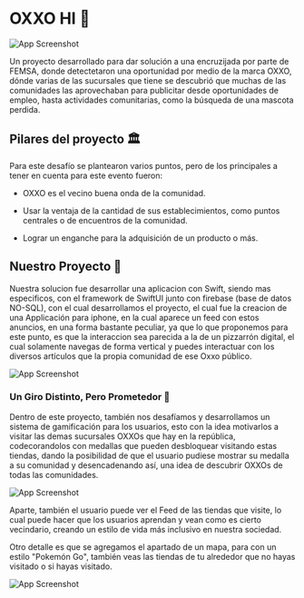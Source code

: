 # OXXO HI 👋

![App Screenshot](ImagesReadme/Image1.jpeg)

Un proyecto desarrollado para dar solución a una encruzijada por parte de FEMSA, donde detectetaron una oportunidad por medio de la marca OXXO, dónde varias de las sucursales que tiene se descubrió que muchas de las comunidades las aprovechaban para publicitar desde oportunidades de empleo, hasta actividades comunitarias, como la búsqueda de una mascota perdida.

## Pilares del proyecto 🏛️

Para este desafío se plantearon varios puntos, pero de los principales a tener en cuenta para este evento fueron:

- OXXO es el vecino buena onda de la comunidad.

- Usar la ventaja de la cantidad de sus establecimientos, como puntos centrales o de encuentros de la comunidad.

- Lograr un enganche para la adquisición de un producto o más.

## Nuestro Proyecto 🔧

Nuestra solucion fue desarrollar una aplicacion con Swift, siendo mas especificos, con el framework de SwiftUI junto con firebase (base de datos NO-SQL), con el cual desarrollamos el proyecto, el cual fue la creacion de una Applicación para iphone, en la cual aparece un feed con estos anuncios, en una forma bastante peculiar, ya que lo que proponemos para este punto, es que la interaccion sea parecida a la de un pizzarrón digital, el cual solamente navegas de forma vertical y puedes interactuar con los diversos artículos que la propia comunidad de ese Oxxo público.

![App Screenshot](ImagesReadme/Image2.jpeg)

### Un Giro Distinto, Pero Prometedor 🧭

Dentro de este proyecto, también nos desafíamos y desarrollamos un sistema de gamificación para los usuarios, esto con la idea motivarlos a visitar las demas sucursales OXXOs que hay en la república, codecorandolos con medallas que pueden desbloquear visitando estas tiendas, dando la posibilidad de que el usuario pudiese mostrar su medalla a su comunidad y desencadenando así, una idea de descubrir OXXOs de todas las comunidades.

![App Screenshot](ImagesReadme/Image3.jpeg)

Aparte, también el usuario puede ver el Feed de las tiendas que visite, lo cual puede hacer que los usuarios aprendan y vean como es cierto vecindario, creando un estilo de vida más inclusivo en nuestra sociedad.

Otro detalle es que se agregamos el apartado de un mapa, para con un estilo "Pokemón Go", también veas las tiendas de tu alrededor que no hayas visitado o si hayas visitado.

![App Screenshot](ImagesReadme/Image4.jpeg)
